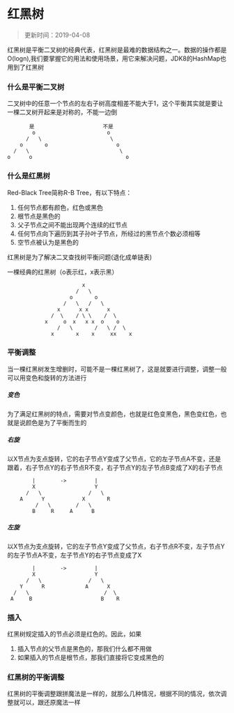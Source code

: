 # 红黑树

> 更新时间：2019-04-08

红黑树是平衡二叉树的经典代表，红黑树是最难的数据结构之一。数据的操作都是O(logn),我们要掌握它的用法和使用场景，用它来解决问题，JDK8的HashMap也用到了红黑树

### 什么是平衡二叉树
二叉树中的任意一个节点的左右子树高度相差不能大于1，这个平衡其实就是要让一棵二叉树开起来是对称的，不能一边倒
```
       是                      不是
        o                       o
      /   \                      \
    o       o                      o
  /   \                             \
o      o                              o
```

### 什么是红黑树
Red-Black Tree简称R-B Tree，有以下特点：
1. 任何节点都有颜色，红色或黑色
2. 根节点是黑色的
3. 父子节点之间不能出现两个连续的红节点
4. 任何节点向下遍历到其子孙叶子节点，所经过的黑节点个数必须相等
5. 空节点被认为是黑色的

红黑树是为了解决二叉查找树平衡问题(退化成单链表)

一棵经典的红黑树（o表示红，x表示黑）
```
                        x
                      /   \
                    o       o
                  /   \   /   \
                x      x x      x 
              /  \    / \ \    /  \
            x     o  x   x x  o    o
                /   \       /   \ /  \
              x       x    x     xx    x
```

### 平衡调整
当一棵红黑树发生增删时，可能不是一棵红黑树了，这是就要进行调整，调整一般可以用变色和旋转的方法进行

##### 变色
为了满足红黑树的特点，需要对节点变颜色，也就是红色变黑色，黑色变红色，也就是说颜色是为了平衡而生的

##### 右旋
以X节点为支点旋转，它的右子节点Y变成了父节点，它的左子节点A不变，还是跟着，右子节点Y的右子节点R不变，右子节点Y的左子节点B变成了X的右子节点
```
        |        ->         |
        X                   Y
      /   \               /   \
    A      Y            X       R
         /   \        /   \
        B     R     A      B
```

##### 左旋
以X节点为支点旋转，它的左子节点Y变成了父节点，右子节点R不变，左子节点Y的左子节点A不变，左子节点Y的右子节点变成了X
```
        |        ->         |
        X                   Y
      /   \               /   \
    Y      R             A      X
  /   \                        /  \
 A     B                      B    R
```

### 插入
红黑树规定插入的节点必须是红色的。因此，如果
1. 插入节点的父节点是黑色的，那我们什么都不用做
2. 如果插入的节点是根节点，那我们直接将它变成黑色的

### 红黑树的平衡调整
红黑树的平衡调整跟拼魔法是一样的，就那么几种情况，根据不同的情况，依次调整就可以，跟还原魔法一样